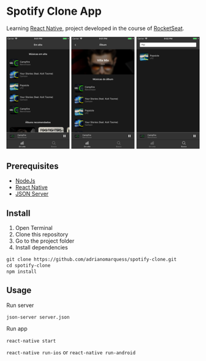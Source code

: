 # Spotify Clone App

Learning [React Native](https://facebook.github.io/react-native/), project developed in the course of [RocketSeat](https://github.com/RocketSeat).

<img src="screenshot-demo.png" width="960">

## Prerequisites

- [NodeJs](https://nodejs.org/en/)
- [React Native](https://facebook.github.io/react-native/docs/getting-started.html)
- [JSON Server](https://github.com/typicode/json-server)

## Install

1. Open Terminal
2. Clone this repository
3. Go to the project folder
4. Install dependencies
```
git clone https://github.com/adrianomarquess/spotify-clone.git
cd spotify-clone
npm install
```

## Usage

Run server
```
json-server server.json
```

Run app

`react-native start`

`react-native run-ios` or `react-native run-android`
